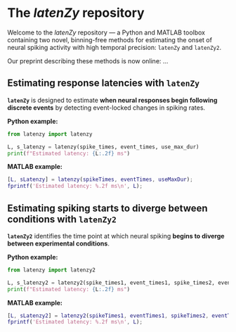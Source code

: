 # The *latenZy* repository

Welcome to the *latenZy* repository — a Python and MATLAB toolbox containing two novel, binning-free methods for estimating the onset of neural spiking activity with high temporal precision: `latenZy` and `latenZy2`.

Our preprint describing these methods is now online: ...


## Estimating response latencies with `latenZy`
**`latenZy`** is designed to estimate **when neural responses begin following discrete events** by detecting event-locked changes in spiking rates. 


**Python example:**
```python
from latenzy import latenzy

L, s_latenzy = latenzy(spike_times, event_times, use_max_dur)
print(f"Estimated latency: {L:.2f} ms")
```

**MATLAB example:**
```matlab
[L, sLatenzy] = latenzy(spikeTimes, eventTimes, useMaxDur);
fprintf('Estimated latency: %.2f ms\n', L);
```

## Estimating spiking starts to diverge between conditions with `latenZy2`
**`latenZy2`** identifies the time point at which neural spiking **begins to diverge between experimental conditions**.
  
**Python example:**
```python
from latenzy import latenzy2

L, s_latenzy2 = latenzy2(spike_times1, event_times1, spike_times2, event_times2, use_max_dur)
print(f"Estimated latency: {L:.2f} ms")
```

**MATLAB example:**
```matlab
[L, sLatenzy2] = latenzy2(spikeTimes1, eventTimes1, spikeTimes2, eventTimes2, useMaxDur);
fprintf('Estimated latency: %.2f ms\n', L);
```
